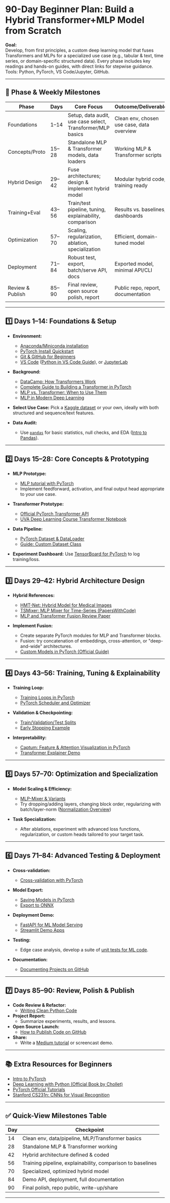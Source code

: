 # 90-Day Beginner Plan: Build a Hybrid Transformer+MLP Model from Scratch

**Goal:**  
Develop, from first principles, a custom deep learning model that fuses Transformers and MLPs for a specialized use case (e.g., tabular & text, time series, or domain-specific structured data). Every phase includes key readings and hands-on guides, with direct links for stepwise guidance. Tools: Python, PyTorch, VS Code/Jupyter, GitHub.

---

## 📅 Phase & Weekly Milestones

| Phase           | Days      | Core Focus                                            | Outcome/Deliverable                |
|-----------------|-----------|------------------------------------------------------|------------------------------------|
| Foundations     | 1–14      | Setup, data audit, use case select, Transformer/MLP basics | Clean env, chosen use case, data overview |
| Concepts/Proto  | 15–28     | Standalone MLP & Transformer models, data loaders    | Working MLP & Transformer scripts  |
| Hybrid Design   | 29–42     | Fuse architectures; design & implement hybrid model  | Modular hybrid code, training ready|
| Training+Eval   | 43–56     | Train/test pipeline, tuning, explainability, comparison | Results vs. baselines, dashboards  |
| Optimization    | 57–70     | Scaling, regularization, ablation, specialization    | Efficient, domain-tuned model      |
| Deployment      | 71–84     | Robust test, export, batch/serve API, docs           | Exported model, minimal API/CLI    |
| Review & Publish| 85–90     | Final review, open source polish, report             | Public repo, report, documentation |

---

## 1️⃣ Days 1–14: Foundations & Setup

- **Environment:**  
  - [Anaconda/Miniconda installation](https://docs.conda.io/en/latest/miniconda.html)  
  - [PyTorch Install Quickstart](https://pytorch.org/get-started/locally/)  
  - [Git & GitHub for Beginners](https://product.hubspot.com/blog/git-and-github-tutorial-for-beginners)  
  - [VS Code](https://code.visualstudio.com/) ([Python in VS Code Guide](https://code.visualstudio.com/docs/python/python-tutorial)), or [JupyterLab](https://jupyter.org/)

- **Background:**  
  - [DataCamp: How Transformers Work](https://www.datacamp.com/tutorial/how-transformers-work)  
  - [Complete Guide to Building a Transformer in PyTorch](https://www.datacamp.com/tutorial/building-a-transformer-with-py-torch)  
  - [MLP vs. Transformer: When to Use Them](https://www.exxactcorp.com/blog/deep-learning/when-to-use-mlps-vs-transformers)
  - [MLP in Modern Deep Learning](https://blog.gopenai.com/day-12-multi-level-perceptron-mlp-and-its-role-in-llms-a942e4a9e0c8)

- **Select Use Case:** Pick a [Kaggle dataset](https://www.kaggle.com/datasets) or your own, ideally with both structured and sequence/text features.

- **Data Audit:**  
  - Use [`pandas`](https://pandas.pydata.org/) for basic statistics, null checks, and EDA ([Intro to Pandas](https://pandas.pydata.org/pandas-docs/stable/user_guide/10min.html)).

---

## 2️⃣ Days 15–28: Core Concepts & Prototyping

- **MLP Prototype:**  
  - [MLP tutorial with PyTorch](https://machinelearningmastery.com/neural-networks-with-pytorch/)  
  - Implement feedforward, activation, and final output head appropriate to your use case.

- **Transformer Prototype:**  
  - [Official PyTorch Transformer API](https://pytorch.org/docs/stable/generated/torch.nn.Transformer.html)  
  - [UVA Deep Learning Course Transformer Notebook](https://uvadlc-notebooks.readthedocs.io/en/latest/tutorial_notebooks/tutorial6/Transformers_and_MHAttention.html)

- **Data Pipeline:**  
  - [PyTorch Dataset & DataLoader](https://pytorch.org/tutorials/beginner/basics/data_tutorial.html)  
  - [Guide: Custom Dataset Class](https://stanford.edu/~shervine/blog/pytorch-how-to-generate-data-parallel)

- **Experiment Dashboard:** Use [TensorBoard for PyTorch](https://pytorch.org/tutorials/intermediate/tensorboard_tutorial.html) to log training/loss.

---

## 3️⃣ Days 29–42: Hybrid Architecture Design

- **Hybrid References:**  
  - [HMT-Net: Hybrid Model for Medical Images](https://www.nature.com/articles/s41598-025-04210-1)  
  - [TSMixer: MLP Mixer for Time-Series (PapersWithCode)](https://paperswithcode.com/paper/tsmixer-lightweight-mlp-mixer-model-for)  
  - [MLP and Transformer Fusion Review Paper](https://arxiv.org/pdf/2207.05420.pdf)

- **Implement Fusion:**  
  - Create separate PyTorch modules for MLP and Transformer blocks.
  - Fusion: try concatenation of embeddings, cross-attention, or "deep-and-wide" architectures.
  - [Custom Models in PyTorch (Official Guide)](https://pytorch.org/tutorials/beginner/examples_nn/two_layer_net_module.html)

---

## 4️⃣ Days 43–56: Training, Tuning & Explainability

- **Training Loop:**  
  - [Training Loops in PyTorch](https://pytorch.org/tutorials/beginner/introyt/trainingyt.html)  
  - [PyTorch Scheduler and Optimizer](https://pytorch.org/docs/stable/optim.html)

- **Validation & Checkpointing:**  
  - [Train/Validation/Test Splits](https://machinelearningmastery.com/train-test-split-for-evaluating-machine-learning-algorithms/)  
  - [Early Stopping Example](https://pytorch-lightning.readthedocs.io/en/latest/api/pytorch_lightning.callbacks.EarlyStopping.html)

- **Interpretability:**  
  - [Captum: Feature & Attention Visualization in PyTorch](https://captum.ai/)  
  - [Transformer Explainer Demo](https://poloclub.github.io/transformer-explainer/)

---

## 5️⃣ Days 57–70: Optimization and Specialization

- **Model Scaling & Efficiency:**  
  - [MLP-Mixer & Variants](https://arxiv.org/abs/2105.01601)
  - Try dropping/adding layers, changing block order, regularizing with batch/layer-norm ([Normalization Overview](https://machinelearningmastery.com/batch-normalization-for-training-of-deep-neural-networks/))

- **Task Specialization:**  
  - After ablations, experiment with advanced loss functions, regularization, or custom heads tailored to your target task.

---

## 6️⃣ Days 71–84: Advanced Testing & Deployment

- **Cross-validation:**  
  - [Cross-validation with PyTorch](https://medium.com/@nutanbhogendrasharma/cross-validation-in-pytorch-3d39e717de20)

- **Model Export:**  
  - [Saving Models in PyTorch](https://pytorch.org/tutorials/beginner/saving_loading_models.html)  
  - [Export to ONNX](https://onnxruntime.ai/docs/export/models.html)

- **Deployment Demo:**  
  - [FastAPI for ML Model Serving](https://towardsdatascience.com/how-to-deploy-machine-learning-models-with-fastapi-825a25e3d7c7)
  - [Streamlit Demo Apps](https://docs.streamlit.io/)

- **Testing:**  
  - Edge case analysis, develop a suite of [unit tests for ML code](https://realpython.com/python-testing/).

- **Documentation:**  
  - [Documenting Projects on GitHub](https://docs.github.com/en/get-started/writing-on-github)

---

## 7️⃣ Days 85–90: Review, Polish & Publish

- **Code Review & Refactor:**  
  - [Writing Clean Python Code](https://realpython.com/python-code-quality/)
- **Project Report:**  
  - Summarize experiments, results, and lessons.
- **Open Source Launch:**  
  - [How to Publish Code on GitHub](https://guides.github.com/activities/hello-world/)
- **Share:**  
  - Write a [Medium tutorial](https://medium.com/) or screencast demo.

---

## 📚 Extra Resources for Beginners

- [Intro to PyTorch](https://pytorch.org/tutorials/beginner/basics/intro.html)
- [Deep Learning with Python (Official Book by Chollet)](https://www.manning.com/books/deep-learning-with-python)
- [PyTorch Official Tutorials](https://pytorch.org/tutorials/)
- [Stanford CS231n: CNNs for Visual Recognition](http://cs231n.stanford.edu/)

---

## ✅ Quick-View Milestones Table

| Day  | Checkpoint                                              |
|------|---------------------------------------------------------|
| 14   | Clean env, data/pipeline, MLP/Transformer basics        |
| 28   | Standalone MLP & Transformer working                    |
| 42   | Hybrid architecture defined & coded                     |
| 56   | Training pipeline, explainability, comparison to baselines |
| 70   | Specialized, optimized hybrid model                     |
| 84   | Demo API, deployment, full documentation                |
| 90   | Final polish, repo public, write-up/share               |

---
